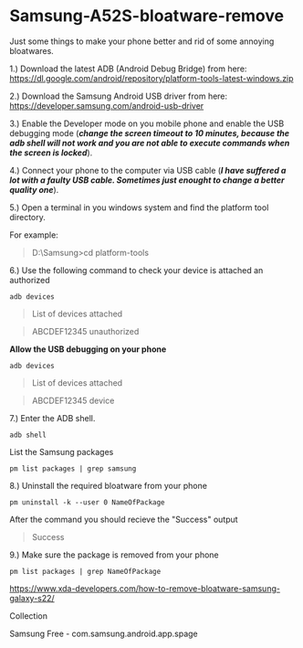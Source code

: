 # Samsung-A52S-bloatware-remove
Just some things to make your phone better and rid of some annoying bloatwares.


1.) Download the latest ADB (Android Debug Bridge) from here: https://dl.google.com/android/repository/platform-tools-latest-windows.zip

2.) Download the Samsung Android USB driver from here: https://developer.samsung.com/android-usb-driver

3.) Enable the Developer mode on you mobile phone and enable the USB debugging mode (***change the screen timeout to 10 minutes, because the adb shell will not work and you are not able to execute commands when the screen is locked***).

4.) Connect your phone to the computer via USB cable (***I have suffered a lot with a faulty USB cable. Sometimes just enought to change a better quality one***).

5.) Open a terminal in you windows system and find the platform tool directory.

For example:
> D:\Samsung>cd platform-tools

6.) Use the following command to check your device is attached an authorized
```
adb devices 
```

> List of devices attached

> ABCDEF12345     unauthorized

****Allow the USB debugging on your phone****

```
adb devices 
```

> List of devices attached

> ABCDEF12345     device

7.) Enter the ADB shell.
```
adb shell 
```
List the Samsung packages
```
pm list packages | grep samsung
```

8.) Uninstall the required bloatware from your phone

```
pm uninstall -k --user 0 NameOfPackage
```

After the command you should recieve the "Success" output
> Success


9.) Make sure the package is removed from your phone

```
pm list packages | grep NameOfPackage
```


https://www.xda-developers.com/how-to-remove-bloatware-samsung-galaxy-s22/

Collection

Samsung Free - com.samsung.android.app.spage
